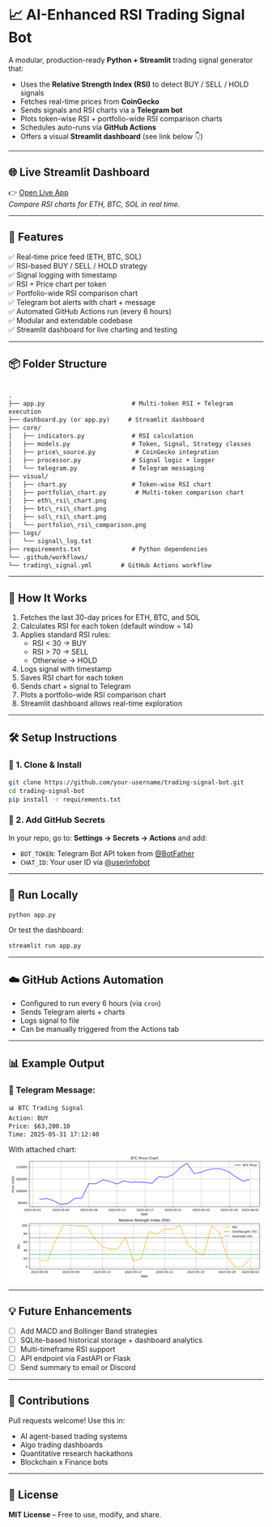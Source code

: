 
# 📈 AI-Enhanced RSI Trading Signal Bot

A modular, production-ready **Python + Streamlit** trading signal generator that:

- Uses the **Relative Strength Index (RSI)** to detect BUY / SELL / HOLD signals
- Fetches real-time prices from **CoinGecko**
- Sends signals and RSI charts via a **Telegram bot**
- Plots token-wise RSI + portfolio-wide RSI comparison charts
- Schedules auto-runs via **GitHub Actions**
- Offers a visual **Streamlit dashboard** (see link below 👇)

---

## 🌐 Live Streamlit Dashboard

👉 [Open Live App](https://trading-signal-bot-26kpzavuxugamcqquqkdyk.streamlit.app/)  
*Compare RSI charts for ETH, BTC, SOL in real time.*

---

## 🚀 Features

✅ Real-time price feed (ETH, BTC, SOL)  
✅ RSI-based BUY / SELL / HOLD strategy  
✅ Signal logging with timestamp  
✅ RSI + Price chart per token  
✅ Portfolio-wide RSI comparison chart  
✅ Telegram bot alerts with chart + message  
✅ Automated GitHub Actions run (every 6 hours)  
✅ Modular and extendable codebase  
✅ Streamlit dashboard for live charting and testing  

---

## 📦 Folder Structure

```

.
├── app.py                        # Multi-token RSI + Telegram execution
├── dashboard.py (or app.py)     # Streamlit dashboard
├── core/
│   ├── indicators.py             # RSI calculation
│   ├── models.py                 # Token, Signal, Strategy classes
│   ├── price\_source.py           # CoinGecko integration
│   ├── processor.py              # Signal logic + logger
│   └── telegram.py               # Telegram messaging
├── visual/
│   ├── chart.py                  # Token-wise RSI chart
│   ├── portfolio\_chart.py        # Multi-token comparison chart
│   ├── eth\_rsi\_chart.png
│   ├── btc\_rsi\_chart.png
│   ├── sol\_rsi\_chart.png
│   └── portfolio\_rsi\_comparison.png
├── logs/
│   └── signal\_log.txt
├── requirements.txt              # Python dependencies
└── .github/workflows/
└── trading\_signal.yml        # GitHub Actions workflow

````

---

## 🧠 How It Works

1. Fetches the last 30-day prices for ETH, BTC, and SOL
2. Calculates RSI for each token (default window = 14)
3. Applies standard RSI rules:
   - RSI < 30 → BUY
   - RSI > 70 → SELL
   - Otherwise → HOLD
4. Logs signal with timestamp
5. Saves RSI chart for each token
6. Sends chart + signal to Telegram
7. Plots a portfolio-wide RSI comparison chart
8. Streamlit dashboard allows real-time exploration

---

## 🛠️ Setup Instructions

### 🔧 1. Clone & Install

```bash
git clone https://github.com/your-username/trading-signal-bot.git
cd trading-signal-bot
pip install -r requirements.txt
````

### 🔐 2. Add GitHub Secrets

In your repo, go to:
**Settings → Secrets → Actions** and add:

* `BOT_TOKEN`: Telegram Bot API token from [@BotFather](https://t.me/BotFather)
* `CHAT_ID`: Your user ID via [@userinfobot](https://t.me/userinfobot)

---

## 🤖 Run Locally

```bash
python app.py
```

Or test the dashboard:

```bash
streamlit run app.py
```

---

## ☁️ GitHub Actions Automation

* Configured to run every 6 hours (via `cron`)
* Sends Telegram alerts + charts
* Logs signal to file
* Can be manually triggered from the Actions tab

---

## 📊 Example Output

### 🔹 Telegram Message:

```
📊 BTC Trading Signal
Action: BUY
Price: $63,200.10
Time: 2025-05-31 17:12:40
```

With attached chart:
![BTC Chart](visual/btc_rsi_chart.png)

---

## 💡 Future Enhancements

* [ ] Add MACD and Bollinger Band strategies
* [ ] SQLite-based historical storage + dashboard analytics
* [ ] Multi-timeframe RSI support
* [ ] API endpoint via FastAPI or Flask
* [ ] Send summary to email or Discord

---

## 🤝 Contributions

Pull requests welcome!
Use this in:

* AI agent-based trading systems
* Algo trading dashboards
* Quantitative research hackathons
* Blockchain x Finance bots

---

## 📜 License

**MIT License** – Free to use, modify, and share.